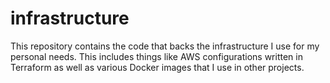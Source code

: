 # infrastructure

This repository contains the code that backs the infrastructure I use for my
personal needs. This includes things like AWS configurations written in
Terraform as well as various Docker images that I use in other projects.
